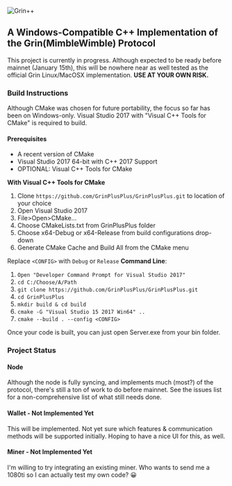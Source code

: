 ![Grin++](https://github.com/GrinPlusPlus/GrinPlusPlus/blob/master/Logo.png "Grin++")
## A Windows-Compatible C++ Implementation of the Grin(MimbleWimble) Protocol

This project is currently in progress. Although expected to be ready before mainnet (January 15th), this will be nowhere near as well tested as the official Grin Linux/MacOSX implementation. **USE AT YOUR OWN RISK.**

### Build Instructions

Although CMake was chosen for future portability, the focus so far has been on Windows-only. Visual Studio 2017 with "Visual C++ Tools for CMake" is required to build.

#### Prerequisites
* A recent version of CMake
* Visual Studio 2017 64-bit with C++ 2017 Support
* OPTIONAL: Visual C++ Tools for CMake

**With Visual C++ Tools for CMake**
1. Clone `https://github.com/GrinPlusPlus/GrinPlusPlus.git` to location of your choice
2. Open Visual Studio 2017
3. File>Open>CMake...
4. Choose CMakeLists.txt from GrinPlusPlus folder
5. Choose x64-Debug or x64-Release from build configurations drop-down
6. Generate CMake Cache and Build All from the CMake menu

Replace `<CONFIG>` with `Debug` or `Release`
**Command Line**:
1. ```Open "Developer Command Prompt for Visual Studio 2017"```
2. ```cd C:/Choose/A/Path```
3. ```git clone https://github.com/GrinPlusPlus/GrinPlusPlus.git```
4. ```cd GrinPlusPlus```
5. ```mkdir build & cd build```
6. ```cmake -G "Visual Studio 15 2017 Win64" ..```
7. ```cmake --build . --config <CONFIG>```

Once your code is built, you can just open Server.exe from your bin folder.

### Project Status
#### Node
Although the node is fully syncing, and implements much (most?) of the protocol, there's still a ton of work to do before mainnet. See the issues list for a non-comprehensive list of what still needs done.

#### Wallet - Not Implemented Yet
This will be implemented. Not yet sure which features & communication methods will be supported initially. Hoping to have a nice UI for this, as well.

#### Miner - Not Implemented Yet
I'm willing to try integrating an existing miner. Who wants to send me a 1080ti so I can actually test my own code? :grinning: